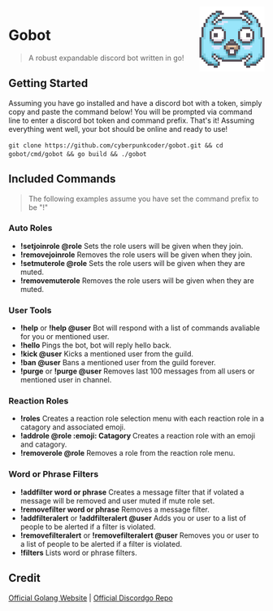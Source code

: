 <img src="assets/discordgo.png" align="right" />

# Gobot
> A robust expandable discord bot written in go!

## Getting Started
Assuming you have go installed and have a discord bot with a token, simply copy and paste the command below!
You will be prompted via command line to enter a discord bot token and command prefix.
That's it! Assuming everything went well, your bot should be online and ready to use!

```git clone https://github.com/cyberpunkcoder/gobot.git && cd gobot/cmd/gobot && go build && ./gobot```
## Included Commands
> The following examples assume you have set the command prefix to be "!"
### Auto Roles
- <b>!setjoinrole @role</b> Sets the role users will be given when they join.
- <b>!removejoinrole</b> Removes the role users will be given when they join.
- <b>!setmuterole @role</b> Sets the role users will be given when they are muted.
- <b>!removemuterole</b> Removes the role users will be given when they are muted.

### User Tools
- <b>!help</b> or <b>!help @user</b> Bot will respond with a list of commands avaliable for you or mentioned user.
- <b>!hello</b> Pings the bot, bot will reply hello back.
- <b>!kick @user</b> Kicks a mentioned user from the guild.
- <b>!ban @user</b> Bans a mentioned user from the guild forever.
- <b>!purge</b> or <b>!purge @user</b> Removes last 100 messages from all users or mentioned user in channel.

### Reaction Roles
- <b>!roles</b> Creates a reaction role selection menu with each reaction role in a catagory and associated emoji.
- <b>!addrole @role :emoji: Catagory </b> Creates a reaction role with an emoji and catagory.
- <b>!removerole @role</b> Removes a role from the reaction role menu.

### Word or Phrase Filters
- <b>!addfilter word or phrase</b> Creates a message filter that if volated a message will be removed and user muted if mute role set.
- <b>!removefilter word or phrase</b> Removes a message filter.
- <b>!addfilteralert</b> or <b>!addfilteralert @user</b> Adds you or user to a list of people to be alerted if a filter is violated.
- <b>!removefilteralert</b> or <b>!removefilteralert @user</b> Removes you or user to a list of people to be alerted if a filter is violated.
- <b>!filters</b> Lists word or phrase filters.

## Credit
[Official Golang Website](https://golang.org/ "golang.org") | 
[Official Discordgo Repo](https://github.com/bwmarrin/discordgo "github.com/bwmarrin/discordgo")
